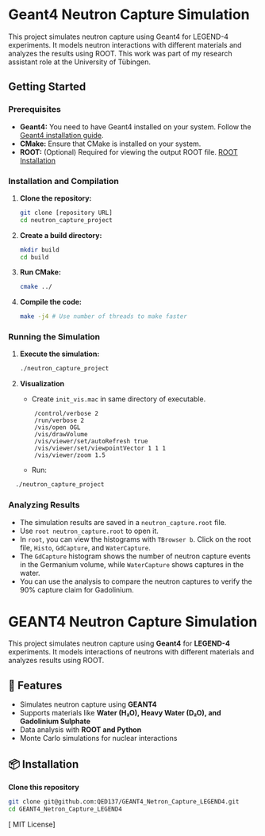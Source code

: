 # Geant4 Neutron Capture Simulation 
This project simulates neutron capture using Geant4 for LEGEND-4 experiments. It models neutron interactions with different materials and analyzes the results using ROOT. This work was part of my research assistant role at the University of Tübingen.



## Getting Started

### Prerequisites

*   **Geant4:** You need to have Geant4 installed on your system. Follow the [Geant4 installation guide](https://geant4.web.cern.ch/docs/getting-started).
*   **CMake:** Ensure that CMake is installed on your system.
*   **ROOT:** (Optional) Required for viewing the output ROOT file. [ROOT Installation](https://root.cern/install/)

### Installation and Compilation

1.  **Clone the repository:**

    ```bash
    git clone [repository URL]
    cd neutron_capture_project
    ```
2.  **Create a build directory:**

    ```bash
    mkdir build
    cd build
    ```
3.  **Run CMake:**

    ```bash
    cmake ../
    ```
4.  **Compile the code:**

    ```bash
    make -j4 # Use number of threads to make faster
    ```

### Running the Simulation

1.  **Execute the simulation:**

    ```bash
    ./neutron_capture_project
    ```
2.  **Visualization**
    *  Create `init_vis.mac` in same directory of executable.
    ```
        /control/verbose 2
        /run/verbose 2
        /vis/open OGL
        /vis/drawVolume
        /vis/viewer/set/autoRefresh true
        /vis/viewer/set/viewpointVector 1 1 1
        /vis/viewer/zoom 1.5
    ```
    *   Run:
  ```bash
    ./neutron_capture_project
   ```

### Analyzing Results

*   The simulation results are saved in a `neutron_capture.root` file.
*   Use `root neutron_capture.root` to open it.
*   In `root`, you can view the histograms with `TBrowser b`. Click on the root file, `Histo`, `GdCapture`, and `WaterCapture`.
*   The `GdCapture` histogram shows the number of neutron capture events in the Germanium volume, while `WaterCapture` shows captures in the water.
*   You can use the analysis to compare the neutron captures to verify the 90% capture claim for Gadolinium.

# GEANT4 Neutron Capture Simulation

This project simulates neutron capture using **Geant4** for **LEGEND-4** experiments. It models interactions of neutrons with different materials and analyzes results using ROOT.

## 🚀 Features
- Simulates neutron capture using **GEANT4**
- Supports materials like **Water (H₂O), Heavy Water (D₂O), and Gadolinium Sulphate**
- Data analysis with **ROOT and Python**
- Monte Carlo simulations for nuclear interactions

## 📦 Installation
 **Clone this repository**
   ```bash
   git clone git@github.com:QED137/GEANT4_Netron_Capture_LEGEND4.git
   cd GEANT4_Netron_Capture_LEGEND4
```


[ MIT License]

